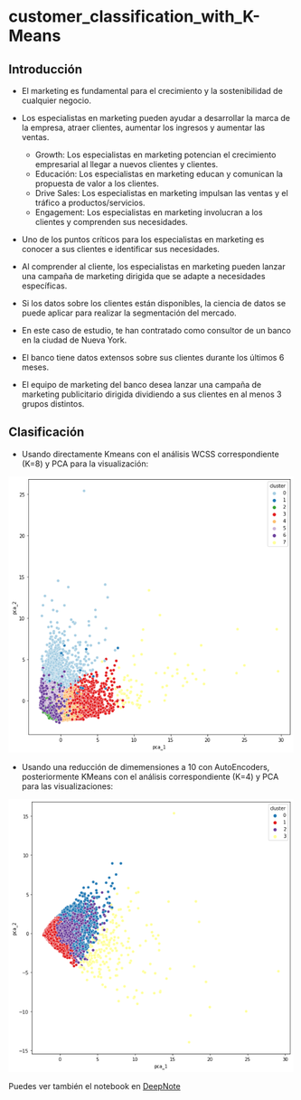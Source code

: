 # customer_classification_with_K-Means

## Introducción

- El marketing es fundamental para el crecimiento y la sostenibilidad de cualquier negocio.
- Los especialistas en marketing pueden ayudar a desarrollar la marca de la empresa, atraer clientes, aumentar los ingresos y aumentar las ventas.

    - Growth: Los especialistas en marketing potencian el crecimiento empresarial al llegar a nuevos clientes y clientes.
    - Educación: Los especialistas en marketing educan y comunican la propuesta de valor a los clientes.
    - Drive Sales: Los especialistas en marketing impulsan las ventas y el tráfico a productos/servicios.
    - Engagement: Los especialistas en marketing involucran a los clientes y comprenden sus necesidades.

- Uno de los puntos críticos para los especialistas en marketing es conocer a sus clientes e identificar sus necesidades.
- Al comprender al cliente, los especialistas en marketing pueden lanzar una campaña de marketing dirigida que se adapte a necesidades específicas.
- Si los datos sobre los clientes están disponibles, la ciencia de datos se puede aplicar para realizar la segmentación del mercado.

- En este caso de estudio, te han contratado como consultor de un banco en la ciudad de Nueva York.
- El banco tiene datos extensos sobre sus clientes durante los últimos 6 meses.
- El equipo de marketing del banco desea lanzar una campaña de marketing publicitario dirigida dividiendo a sus clientes en al menos 3 grupos distintos.

## Clasificación

- Usando directamente Kmeans con el análisis WCSS correspondiente (K=8) y PCA para la visualización:

![](./images/kmeans.png)

- Usando una reducción de dimemensiones a 10 con AutoEncoders, posteriormente KMeans con el análisis correspondiente (K=4) y PCA para las visualizaciones:

![](./images/kmeans_ae.png)

Puedes ver también el notebook en [DeepNote](https://deepnote.com/workspace/faustino-correa-cc4ec6e7-da5e-4570-b1cf-432989db7d55/project/customerclassificationwithK-Means-411b8b93-d907-447c-b9ee-0c6a1d3e8371/%2Fcustomer_classification_with_K-Means%2Fcustomer_classification_with_K-Means.ipynb)

